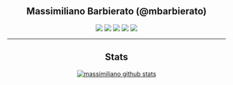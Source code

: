 <div align="center">

## **Massimiliano Barbierato (@mbarbierato)**


[![](https://img.shields.io/badge/-Facebook-informational?style=for-the-badge&logo=facebook&logoColor=white&color=3b5998)](https://facebook.com/mbarbierato78)
[![](https://img.shields.io/badge/-Twitter-informational?style=for-the-badge&logo=twitter&logoColor=white&color=00aced)](https://twitter.com/maxbarbierato)
[![](https://img.shields.io/badge/-Instagram-informational?style=for-the-badge&logo=instagram&logoColor=white&color=C13584)](https://instagram.com/max230778)
[![](https://img.shields.io/badge/-Linkedin-informational?style=for-the-badge&logo=linkedin&logoColor=white&color=2867B2)](https://www.linkedin.com/in/massimiliano-barbierato-199493108)
[![](https://img.shields.io/badge/-Telegram-informational?style=for-the-badge&logo=telegram&logoColor=white&color=0088cc)](https://t.me/mbarbierato)

<hr>

## Stats

[![massimiliano github stats](https://github-readme-stats.vercel.app/api?username=mbarbierato)](https://github.com/anuraghazra/github-readme-stats)

</div>
